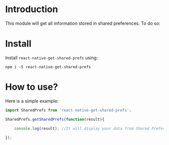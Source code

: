 # Introduction

This module will get all information stored in shared preferences. To do so:

# Install

Install `react-native-get-shared-prefs` using: 

``npm i -S react-native-get-shared-prefs``

# How to use?

Here is a simple example:

```javascript
import SharedPrefs from 'react-native-get-shared-prefs';

SharedPrefs.getSharedPrefs(function(result){

    console.log(result); //It will display your data from Shared Preferences
    
});
```
